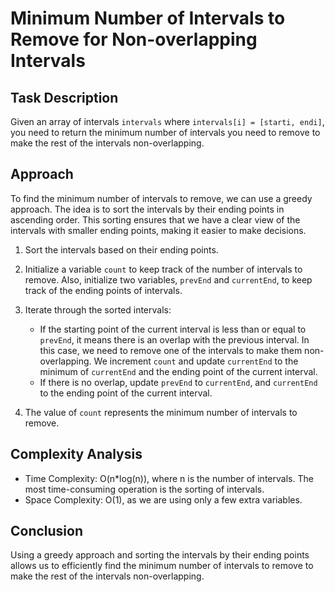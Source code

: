 # Minimum Number of Intervals to Remove for Non-overlapping Intervals

## Task Description
Given an array of intervals `intervals` where `intervals[i] = [starti, endi]`, you need to return the minimum number of intervals you need to remove to make the rest of the intervals non-overlapping.

## Approach
To find the minimum number of intervals to remove, we can use a greedy approach. The idea is to sort the intervals by their ending points in ascending order. This sorting ensures that we have a clear view of the intervals with smaller ending points, making it easier to make decisions.

1. Sort the intervals based on their ending points.

2. Initialize a variable `count` to keep track of the number of intervals to remove. Also, initialize two variables, `prevEnd` and `currentEnd`, to keep track of the ending points of intervals.

3. Iterate through the sorted intervals:
   - If the starting point of the current interval is less than or equal to `prevEnd`, it means there is an overlap with the previous interval. In this case, we need to remove one of the intervals to make them non-overlapping. We increment `count` and update `currentEnd` to the minimum of `currentEnd` and the ending point of the current interval.
   - If there is no overlap, update `prevEnd` to `currentEnd`, and `currentEnd` to the ending point of the current interval.

4. The value of `count` represents the minimum number of intervals to remove.

## Complexity Analysis
- Time Complexity: O(n*log(n)), where n is the number of intervals. The most time-consuming operation is the sorting of intervals.
- Space Complexity: O(1), as we are using only a few extra variables.

## Conclusion
Using a greedy approach and sorting the intervals by their ending points allows us to efficiently find the minimum number of intervals to remove to make the rest of the intervals non-overlapping.
